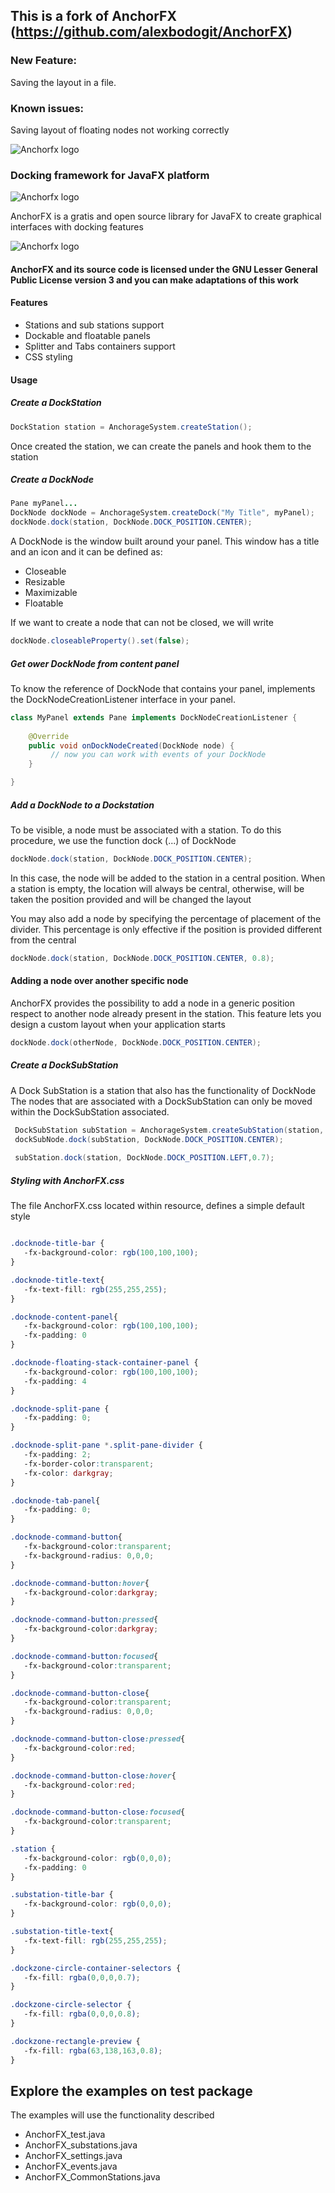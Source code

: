 ## This is a fork of AnchorFX (https://github.com/alexbodogit/AnchorFX)
### New Feature:
Saving the layout in a file.
 
### Known issues: 
Saving layout of floating nodes not working correctly

![Anchorfx logo](/src/main/resources/anchorfx.png)

### Docking framework for JavaFX platform

![Anchorfx logo](/src/main/resources/screenshot.png)

AnchorFX is a gratis and open source library for JavaFX to create graphical interfaces with docking features 

![Anchorfx logo](https://virtualopenup.files.wordpress.com/2012/05/gnu_lgpl3.png?w=150&h=65)
#### AnchorFX and its source code is licensed under the GNU Lesser General Public License version 3 and you can make adaptations of this work

#### Features

 * Stations and sub stations support
 * Dockable and floatable panels
 * Splitter and Tabs containers support
 * CSS styling


#### Usage

##### Create a DockStation

```java
DockStation station = AnchorageSystem.createStation();
```

Once created the station, we can create the panels and hook them to the station

##### Create a DockNode

```java
Pane myPanel...
DockNode dockNode = AnchorageSystem.createDock("My Title", myPanel);
dockNode.dock(station, DockNode.DOCK_POSITION.CENTER);
```
A DockNode is the window built around your panel. This window has a title and an icon and it can be defined as:

* Closeable
* Resizable
* Maximizable
* Floatable

If we want to create a node that can not be closed, we will write

```java
dockNode.closeableProperty().set(false);
```

##### Get ower DockNode from content panel

To know the reference of DockNode that contains your panel, implements the DockNodeCreationListener interface in your panel.

```java
class MyPanel extends Pane implements DockNodeCreationListener {
 
    @Override
    public void onDockNodeCreated(DockNode node) {
         // now you can work with events of your DockNode 
    }

}
```

##### Add a DockNode to a Dockstation

To be visible, a node must be associated with a station. To do this procedure, we use the function dock (...) of DockNode

```java
dockNode.dock(station, DockNode.DOCK_POSITION.CENTER);
```

In this case, the node will be added to the station in a central position. When a station is empty, the location will always be central, otherwise, will be taken the position provided and will be changed the layout

You may also add a node by specifying the percentage of placement of the divider. This percentage is only effective if the position is provided different from the central

```java
dockNode.dock(station, DockNode.DOCK_POSITION.CENTER, 0.8);
```

#### Adding a node over another specific node

AnchorFX provides the possibility to add a node in a generic position respect to another node already present in the station.
This feature lets you design a custom layout when your application starts 

```java
dockNode.dock(otherNode, DockNode.DOCK_POSITION.CENTER);
```


##### Create a DockSubStation

A Dock SubStation is a station that also has the functionality of DockNode
The nodes that are associated with a DockSubStation can only be moved within the DockSubStation associated.


```java
 DockSubStation subStation = AnchorageSystem.createSubStation(station, "SubStation");
 dockSubNode.dock(subStation, DockNode.DOCK_POSITION.CENTER);
 
 subStation.dock(station, DockNode.DOCK_POSITION.LEFT,0.7);
```
 
 
##### Styling with AnchorFX.css
 
 The file AnchorFX.css located within resource, defines a simple default style
 
 
 ```css

.docknode-title-bar {
    -fx-background-color: rgb(100,100,100);
}

.docknode-title-text{
    -fx-text-fill: rgb(255,255,255);
}

.docknode-content-panel{
    -fx-background-color: rgb(100,100,100);
    -fx-padding: 0
}

.docknode-floating-stack-container-panel {
    -fx-background-color: rgb(100,100,100);
    -fx-padding: 4
}
 
.docknode-split-pane {  
    -fx-padding: 0;  
} 

.docknode-split-pane *.split-pane-divider {  
    -fx-padding: 2;  
    -fx-border-color:transparent;
    -fx-color: darkgray;
} 

.docknode-tab-panel{
    -fx-padding: 0;
}

.docknode-command-button{
    -fx-background-color:transparent;
    -fx-background-radius: 0,0,0;
}

.docknode-command-button:hover{
    -fx-background-color:darkgray;
}

.docknode-command-button:pressed{
    -fx-background-color:darkgray;
}

.docknode-command-button:focused{
    -fx-background-color:transparent;
}

.docknode-command-button-close{
    -fx-background-color:transparent;
    -fx-background-radius: 0,0,0;
}

.docknode-command-button-close:pressed{
    -fx-background-color:red;
}

.docknode-command-button-close:hover{
    -fx-background-color:red;
}

.docknode-command-button-close:focused{
    -fx-background-color:transparent;
} 

.station {
    -fx-background-color: rgb(0,0,0);
    -fx-padding: 0
}

.substation-title-bar {
    -fx-background-color: rgb(0,0,0);
}

.substation-title-text{
    -fx-text-fill: rgb(255,255,255);
}

.dockzone-circle-container-selectors {
    -fx-fill: rgba(0,0,0,0.7);
}

.dockzone-circle-selector {
    -fx-fill: rgba(0,0,0,0.8);
}

.dockzone-rectangle-preview {
    -fx-fill: rgba(63,138,163,0.8);
}
```
 
 
 
## Explore the examples on test package

The examples will use the functionality described

 * AnchorFX_test.java
 * AnchorFX_substations.java
 * AnchorFX_settings.java
 * AnchorFX_events.java
 * AnchorFX_CommonStations.java
